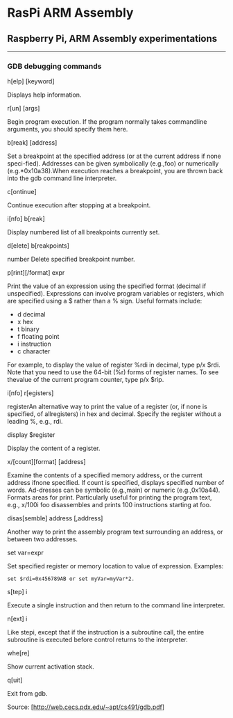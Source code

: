 # RasPi ARM Assembly

## Raspberry Pi, ARM Assembly experimentations

---

### GDB debugging commands

h[elp] [keyword]

Displays help information.

r[un] [args]

Begin program execution. If the program normally takes commandline arguments, you should specify them here.

b[reak] [address]

Set a breakpoint at the specified address (or at the current address if none speci-fied). Addresses can be given symbolically (e.g.,foo) or numerically (e.g.*0x10a38).When execution reaches a breakpoint, you are thrown back into the gdb command line interpreter.

c[ontinue]

Continue execution after stopping at a breakpoint.

i[nfo] b[reak]

Display numbered list of all breakpoints currently set.

d[elete] b[reakpoints]

number Delete specified breakpoint number.

p[rint][/format] expr

Print the value of an expression using the specified format (decimal if unspecified). Expressions can involve program variables or registers, which are specified using a $ rather than a % sign. Useful formats include:

- d decimal
- x hex
- t binary
- f floating point
- i instruction
- c character

For example, to display the value of register %rdi in decimal, type p/x $rdi. Note that you need to use the 64-bit (%r) forms of register names. To see thevalue of the current program counter, type p/x $rip.

i[nfo] r[egisters]

registerAn alternative way to print the value of a register (or, if none is specified, of allregisters) in hex and decimal. Specify the register without a leading %, e.g., rdi.

display $register

Display the content of a register.

x/[count][format] [address]

Examine the contents of a specified memory address, or the current address ifnone specified.  If count is specified, displays specified number of words.  Ad-dresses can be symbolic (e.g.,main) or numeric (e.g.,0x10a44). Formats areas for print. Particularly useful for printing the program text, e.g., x/100i foo disassembles and prints 100 instructions starting at foo.

disas[semble] address [,address]

Another way to print the assembly program text surrounding an address, or between two addresses.

set var=expr

Set specified register or memory location to value of expression. Examples:

    set $rdi=0x456789AB or set myVar=myVar*2.

s[tep] i

Execute a single instruction and then return to the command line interpreter.

n[ext] i

Like stepi, except that if the instruction is a subroutine call, the entire subroutine is executed before control returns to the interpreter.

whe[re]

Show current activation stack.

q[uit]

Exit from gdb.

Source: [<http://web.cecs.pdx.edu/~apt/cs491/gdb.pdf>]

